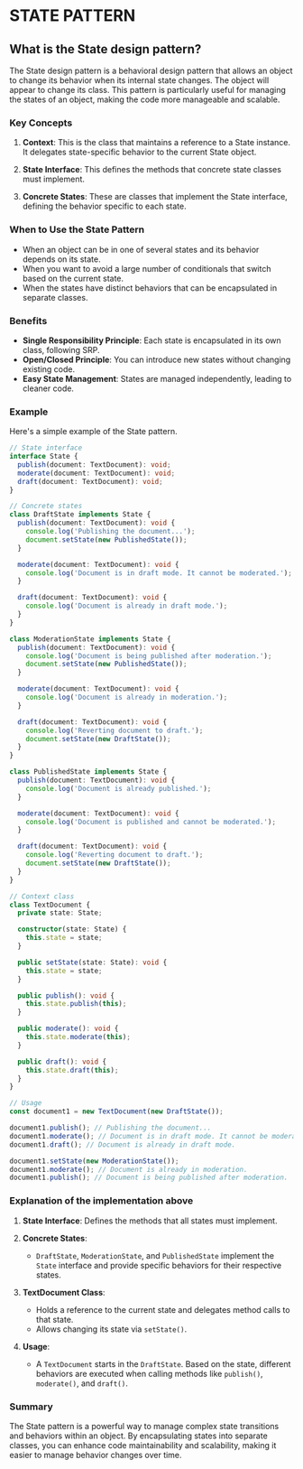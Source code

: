 # STATE PATTERN

## What is the State design pattern?

The State design pattern is a behavioral design pattern that allows an object to change its behavior when its internal state changes. The object will appear to change its class. This pattern is particularly useful for managing the states of an object, making the code more manageable and scalable.

### Key Concepts

1. **Context**: This is the class that maintains a reference to a State instance. It delegates state-specific behavior to the current State object.

2. **State Interface**: This defines the methods that concrete state classes must implement.

3. **Concrete States**: These are classes that implement the State interface, defining the behavior specific to each state.

### When to Use the State Pattern

- When an object can be in one of several states and its behavior depends on its state.
- When you want to avoid a large number of conditionals that switch based on the current state.
- When the states have distinct behaviors that can be encapsulated in separate classes.

### Benefits

- **Single Responsibility Principle**: Each state is encapsulated in its own class, following SRP.
- **Open/Closed Principle**: You can introduce new states without changing existing code.
- **Easy State Management**: States are managed independently, leading to cleaner code.

### Example

Here's a simple example of the State pattern.

```typescript
// State interface
interface State {
  publish(document: TextDocument): void;
  moderate(document: TextDocument): void;
  draft(document: TextDocument): void;
}

// Concrete states
class DraftState implements State {
  publish(document: TextDocument): void {
    console.log('Publishing the document...');
    document.setState(new PublishedState());
  }

  moderate(document: TextDocument): void {
    console.log('Document is in draft mode. It cannot be moderated.');
  }

  draft(document: TextDocument): void {
    console.log('Document is already in draft mode.');
  }
}

class ModerationState implements State {
  publish(document: TextDocument): void {
    console.log('Document is being published after moderation.');
    document.setState(new PublishedState());
  }

  moderate(document: TextDocument): void {
    console.log('Document is already in moderation.');
  }

  draft(document: TextDocument): void {
    console.log('Reverting document to draft.');
    document.setState(new DraftState());
  }
}

class PublishedState implements State {
  publish(document: TextDocument): void {
    console.log('Document is already published.');
  }

  moderate(document: TextDocument): void {
    console.log('Document is published and cannot be moderated.');
  }

  draft(document: TextDocument): void {
    console.log('Reverting document to draft.');
    document.setState(new DraftState());
  }
}

// Context class
class TextDocument {
  private state: State;

  constructor(state: State) {
    this.state = state;
  }

  public setState(state: State): void {
    this.state = state;
  }

  public publish(): void {
    this.state.publish(this);
  }

  public moderate(): void {
    this.state.moderate(this);
  }

  public draft(): void {
    this.state.draft(this);
  }
}

// Usage
const document1 = new TextDocument(new DraftState());

document1.publish(); // Publishing the document...
document1.moderate(); // Document is in draft mode. It cannot be moderated.
document1.draft(); // Document is already in draft mode.

document1.setState(new ModerationState());
document1.moderate(); // Document is already in moderation.
document1.publish(); // Document is being published after moderation.
```

### Explanation of the implementation above

1. **State Interface**: Defines the methods that all states must implement.

2. **Concrete States**:

   - `DraftState`, `ModerationState`, and `PublishedState` implement the `State` interface and provide specific behaviors for their respective states.

3. **TextDocument Class**:

   - Holds a reference to the current state and delegates method calls to that state.
   - Allows changing its state via `setState()`.

4. **Usage**:
   - A `TextDocument` starts in the `DraftState`. Based on the state, different behaviors are executed when calling methods like `publish()`, `moderate()`, and `draft()`.

### Summary

The State pattern is a powerful way to manage complex state transitions and behaviors within an object. By encapsulating states into separate classes, you can enhance code maintainability and scalability, making it easier to manage behavior changes over time.
